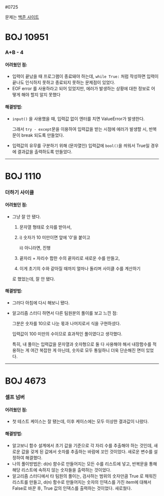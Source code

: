#0725

문제는 [백준 사이트](acmicpc.net/step)

# BOJ 10951 

### A+B - 4

#### 어려웠던 점:

- 입력이 끝났을 때 프로그램이 종료돼야 하는데, `while True:` 처럼 작성하면 입력이 끝나도 인식하지 못하고 종료되지 못하는 문제점이 있었다.
- EOF error 를 사용하라고 되어 있었지만, 에러가 발생하는 상황에 대한 정보로 어떻게 해야 할지 알지 못했다

#### 해결방법:

- `input()` 을 사용했을 때, 입력값 없이 엔터를 치면 ValueError가 발생한다. 

  그래서 `try - except`문을 이용하여 입력값을 받는 시점에 에러가 발생할 시, 반복문이 break 되도록 만들었다.

- 입력값의 유무를 구분하기 위해 (문자열인) 입력값에 `bool()`을 씌워서 True일 경우에 결과값을 출력하도록 만들었다.

---

# BOJ 1110

### 더하기 사이클

#### 어려웠던 점:

- 그냥 잘 안 됐다.

  1. 문자열 형태로 숫자를 받아서,

  2. i) 숫자가 10 미만이면 앞에 '0'을 붙이고

     ii) 아니라면, 진행

  3. 끝자리 + 자리수 합한 수의 끝자리로 새로운 수를 만들고,

  4. 이게 초기의 수와 같아질 때까지 얼마나 돌리며 사이클 수를 계산하기

  로 했었는데, 잘 안 됐다.

#### 해결방법:

- 그러다 아침에 다시 해보니 됐다.

- 알고리즘 스터디 하면서 다른 팀원분의 풀이를 보고 느낀 점:

  그분은 숫자를 10으로 나눈 몫과 나머지로서 식을 구현하셨다.

  입력값이 100 미만의 수이므로 효과적인 풀이였다고 생각했다.

  특히, 내 풀이는 입력값을 문자열과 숫자형으로 둘 다 사용해야 해서 내장함수를 적용하는 게 여간 복잡한 게 아닌데, 숫자로 모두 통일하니 더욱 단순해진 면이 있었다.

---

# BOJ 4673

### 셀프 넘버

#### 어려웠던 점:

- 첫 테스트 케이스는 잘 됐는데, 이후 케이스에는 모두 이상한 결과값이 나왔다. 

#### 해결방법:

- 알고보니 함수 설계에서 초기 값을 기준으로 각 자리 수를 추출해야 하는 것인데, 새로운 값을 갖게 된 값에서 숫자를 추출하는 바람에 꼬인 것이었다. 새로운 변수를 설정하여 해결했다.
- 나의 풀이방법은: d(n) 햠수로 만들어지는 모든 수를 리스트에 넣고, 반복문을 통해 해당 리스트에 속하지 않는 숫자들을 출력하는 것이었다.
- 알고리즘 스터디에서 타 팀원의 풀이는, 검사하는 범위의 숫자만큼 True 로 채워진 리스트를 만들고, d(n) 함수로 만들어지는 숫자의 인덱스를 가진 item에 대해서 False로 바꾼 후, True 값의 인덱스를 출력하는 것이었다. 새로웠다.


